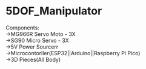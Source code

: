 # 5DOF_Manipulator

Components:  
->MG966R Servo Moto - 3X  
->SG90 Micro Servo - 3X  
->5V Power Sourcerr  
->Microcontorller(ESP32||Arduino||Raspberry Pi Pico)  
->3D Pieces(All Body)  
